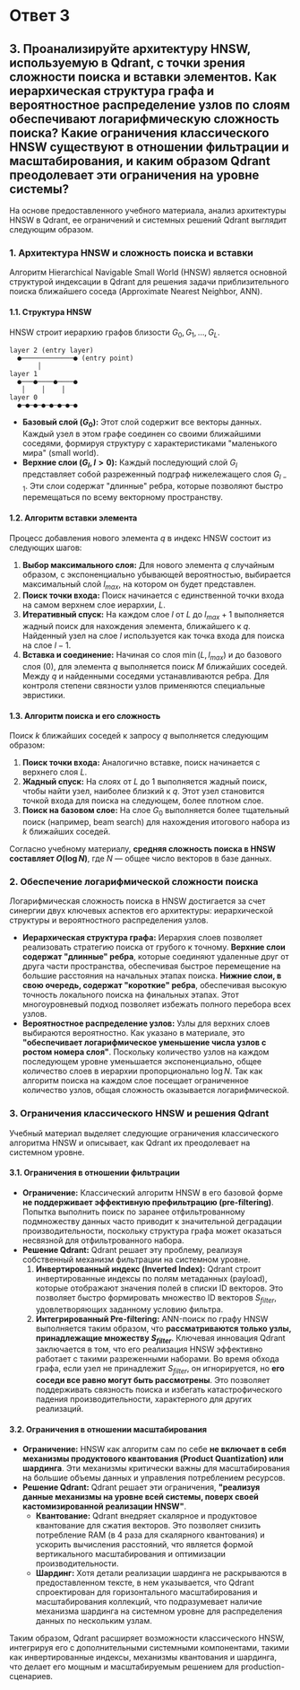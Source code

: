 # Ответ 3

## 3. Проанализируйте архитектуру HNSW, используемую в Qdrant, с точки зрения сложности поиска и вставки элементов. Как иерархическая структура графа и вероятностное распределение узлов по слоям обеспечивают логарифмическую сложность поиска? Какие ограничения классического HNSW существуют в отношении фильтрации и масштабирования, и каким образом Qdrant преодолевает эти ограничения на уровне системы?

На основе предоставленного учебного материала, анализ архитектуры HNSW в Qdrant, ее ограничений и системных решений Qdrant выглядит следующим образом.

### 1. Архитектура HNSW и сложность поиска и вставки

Алгоритм Hierarchical Navigable Small World (HNSW) является основной структурой индексации в Qdrant для решения задачи приблизительного поиска ближайшего соседа (Approximate Nearest Neighbor, ANN).

#### 1.1. Структура HNSW

HNSW строит иерархию графов близости $G_0, G_1, \dots, G_L$.

```
layer 2 (entry layer)
  ●─────────────● (entry point)
       │
layer 1
  ●───●────●────●
   │    │    │
layer 0
  ●─●─●─●─●─●─●─●
```

*   **Базовый слой ($G_0$):** Этот слой содержит все векторы данных. Каждый узел в этом графе соединен со своими ближайшими соседями, формируя структуру с характеристиками "маленького мира" (small world).
*   **Верхние слои ($G_l, l > 0$):** Каждый последующий слой $G_l$ представляет собой разреженный подграф нижележащего слоя $G_{l-1}$. Эти слои содержат "длинные" ребра, которые позволяют быстро перемещаться по всему векторному пространству.

#### 1.2. Алгоритм вставки элемента

Процесс добавления нового элемента $q$ в индекс HNSW состоит из следующих шагов:
1.  **Выбор максимального слоя:** Для нового элемента $q$ случайным образом, с экспоненциально убывающей вероятностью, выбирается максимальный слой $l_{max}$, на котором он будет представлен.
2.  **Поиск точки входа:** Поиск начинается с единственной точки входа на самом верхнем слое иерархии, $L$.
3.  **Итеративный спуск:** На каждом слое $l$ от $L$ до $l_{max}+1$ выполняется жадный поиск для нахождения элемента, ближайшего к $q$. Найденный узел на слое $l$ используется как точка входа для поиска на слое $l-1$.
4.  **Вставка и соединение:** Начиная со слоя $\min(L, l_{max})$ и до базового слоя (0), для элемента $q$ выполняется поиск $M$ ближайших соседей. Между $q$ и найденными соседями устанавливаются ребра. Для контроля степени связности узлов применяются специальные эвристики.

#### 1.3. Алгоритм поиска и его сложность

Поиск $k$ ближайших соседей к запросу $q$ выполняется следующим образом:
1.  **Поиск точки входа:** Аналогично вставке, поиск начинается с верхнего слоя $L$.
2.  **Жадный спуск:** На слоях от $L$ до 1 выполняется жадный поиск, чтобы найти узел, наиболее близкий к $q$. Этот узел становится точкой входа для поиска на следующем, более плотном слое.
3.  **Поиск на базовом слое:** На слое $G_0$ выполняется более тщательный поиск (например, beam search) для нахождения итогового набора из $k$ ближайших соседей.

Согласно учебному материалу, **средняя сложность поиска в HNSW составляет $O(\log N)$**, где $N$ — общее число векторов в базе данных.

### 2. Обеспечение логарифмической сложности поиска

Логарифмическая сложность поиска в HNSW достигается за счет синергии двух ключевых аспектов его архитектуры: иерархической структуры и вероятностного распределения узлов.

*   **Иерархическая структура графа:** Иерархия слоев позволяет реализовать стратегию поиска от грубого к точному. **Верхние слои содержат "длинные" ребра**, которые соединяют удаленные друг от друга части пространства, обеспечивая быстрое перемещение на большие расстояния на начальных этапах поиска. **Нижние слои, в свою очередь, содержат "короткие" ребра**, обеспечивая высокую точность локального поиска на финальных этапах. Этот многоуровневый подход позволяет избежать полного перебора всех узлов.
*   **Вероятностное распределение узлов:** Узлы для верхних слоев выбираются вероятностно. Как указано в материале, это **"обеспечивает логарифмическое уменьшение числа узлов с ростом номера слоя"**. Поскольку количество узлов на каждом последующем уровне уменьшается экспоненциально, общее количество слоев в иерархии пропорционально $\log N$. Так как алгоритм поиска на каждом слое посещает ограниченное количество узлов, общая сложность оказывается логарифмической.

### 3. Ограничения классического HNSW и решения Qdrant

Учебный материал выделяет следующие ограничения классического алгоритма HNSW и описывает, как Qdrant их преодолевает на системном уровне.

#### 3.1. Ограничения в отношении фильтрации

*   **Ограничение:** Классический алгоритм HNSW в его базовой форме **не поддерживает эффективную префильтрацию (pre-filtering)**. Попытка выполнить поиск по заранее отфильтрованному подмножеству данных часто приводит к значительной деградации производительности, поскольку структура графа может оказаться несвязной для отфильтрованного набора.
*   **Решение Qdrant:** Qdrant решает эту проблему, реализуя собственный механизм фильтрации на системном уровне.
    1.  **Инвертированный индекс (Inverted Index):** Qdrant строит инвертированные индексы по полям метаданных (payload), которые отображают значения полей в списки ID векторов. Это позволяет быстро формировать множество ID векторов $S_{filter}$, удовлетворяющих заданному условию фильтра.
    2.  **Интегрированный Pre-filtering:** ANN-поиск по графу HNSW выполняется таким образом, что **рассматриваются только узлы, принадлежащие множеству $S_{filter}$**. Ключевая инновация Qdrant заключается в том, что его реализация HNSW эффективно работает с такими разреженными наборами. Во время обхода графа, если узел не принадлежит $S_{filter}$, он игнорируется, но **его соседи все равно могут быть рассмотрены**. Это позволяет поддерживать связность поиска и избегать катастрофического падения производительности, характерного для других реализаций.

#### 3.2. Ограничения в отношении масштабирования

*   **Ограничение:** HNSW как алгоритм сам по себе **не включает в себя механизмы продуктового квантования (Product Quantization) или шардинга**. Эти механизмы критически важны для масштабирования на большие объемы данных и управления потреблением ресурсов.
*   **Решение Qdrant:** Qdrant решает эти ограничения, **"реализуя данные механизмы на уровне всей системы, поверх своей кастомизированной реализации HNSW"**.
    *   **Квантование:** Qdrant внедряет скалярное и продуктовое квантование для сжатия векторов. Это позволяет снизить потребление RAM (в 4 раза для скалярного квантования) и ускорить вычисления расстояний, что является формой вертикального масштабирования и оптимизации производительности.
    *   **Шардинг:** Хотя детали реализации шардинга не раскрываются в предоставленном тексте, в нем указывается, что Qdrant спроектирован для горизонтального масштабирования и масштабирования коллекций, что подразумевает наличие механизма шардинга на системном уровне для распределения данных по нескольким узлам.

Таким образом, Qdrant расширяет возможности классического HNSW, интегрируя его с дополнительными системными компонентами, такими как инвертированные индексы, механизмы квантования и шардинга, что делает его мощным и масштабируемым решением для production-сценариев.
